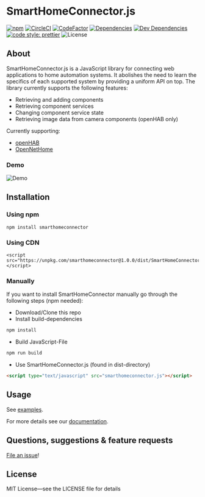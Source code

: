 # SmartHomeConnector.js

[![npm](https://img.shields.io/npm/v/smarthomeconnector.svg)](https://www.npmjs.com/package/smarthomeconnector)
[![CircleCI](https://circleci.com/gh/ph168/smarthomeconnector.js.svg?style=shield)](https://circleci.com/gh/ph168/smarthomeconnector.js)
[![CodeFactor](https://www.codefactor.io/repository/github/ph168/smarthomeconnector.js/badge)](https://www.codefactor.io/repository/github/ph168/smarthomeconnector.js)
[![Dependencies](https://david-dm.org/ph168/smarthomeconnector.js/status.svg)](https://david-dm.org/ph168/smarthomeconnector.js)
[![Dev Dependencies](https://david-dm.org/ph168/smarthomeconnector.js/dev-status.svg)](https://david-dm.org/ph168/smarthomeconnector.js?type=dev)
[![code style: prettier](https://img.shields.io/badge/code_style-prettier-ff69b4.svg)](https://github.com/prettier/prettier)
![License](https://img.shields.io/github/license/ph168/smarthomeconnector.js.svg)

## About

SmartHomeConnector.js is a JavaScript library for connecting web applications to home automation systems. It abolishes the need to learn the specifics of each supported system by providing a uniform API on top.
The library currently supports the following features:

* Retrieving and adding components
* Retrieving component services
* Changing component service state
* Retrieving image data from camera components (openHAB only)

Currently supporting:

* [openHAB](https://www.openhab.org/)
* [OpenNetHome](http://opennethome.org/)

### Demo

![Demo](https://media.giphy.com/media/3gL2xfbPucdiRr0JJk/giphy.gif)

## Installation

### Using npm

```
npm install smarthomeconnector
```

### Using CDN

```
<script src="https://unpkg.com/smarthomeconnector@1.0.0/dist/SmartHomeConnector.js"></script>
```

### Manually

If you want to install SmartHomeConnector manually go through the following steps (npm needed):

* Download/Clone this repo
* Install build-dependencies

```bash
npm install
```

* Build JavaScript-File

```bash
npm run build
```

* Use SmartHomeConnector.js (found in dist-directory)

```html
<script type="text/javascript" src="smarthomeconnector.js"></script>
```

## Usage

See [examples](https://github.com/ph168/smarthomeconnector.js/tree/master/examples).

For more details see our [documentation](https://github.com/ph168/smarthomeconnector.js/tree/master/docs/JSDoc).

## Questions, suggestions & feature requests

[File an issue](https://github.com/ph168/smarthomeconnector.js/issues)!

## License

MIT License—see the LICENSE file for details
